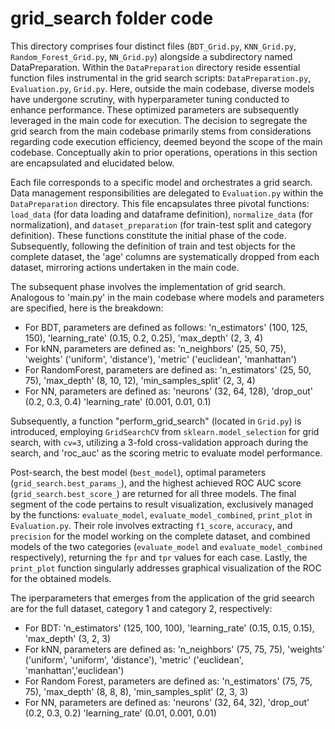 # grid_search folder code
This directory comprises four distinct files (`BDT_Grid.py`, `KNN_Grid.py`, `Random_Forest_Grid.py`, `NN_Grid.py`) alongside a subdirectory named DataPreparation. Within the `DataPreparation` directory reside essential function files instrumental in the grid search scripts: `DataPreparation.py`, `Evaluation.py`, `Grid.py`. Here, outside the main codebase, diverse models have undergone scrutiny, with hyperparameter tuning conducted to enhance performance. These optimized parameters are subsequently leveraged in the main code for execution. The decision to segregate the grid search from the main codebase primarily stems from considerations regarding code execution efficiency, deemed beyond the scope of the main codebase. Conceptually akin to prior operations, operations in this section are encapsulated and elucidated below.

Each file corresponds to a specific model and orchestrates a grid search. Data management responsibilities are delegated to `Evaluation.py` within the `DataPreparation` directory. This file encapsulates three pivotal functions: `load_data` (for data loading and dataframe definition), `normalize_data` (for normalization), and `dataset_preparation` (for train-test split and category definition). These functions constitute the initial phase of the code. Subsequently, following the definition of train and test objects for the complete dataset, the 'age' columns are systematically dropped from each dataset, mirroring actions undertaken in the main code.

The subsequent phase involves the implementation of grid search. Analogous to 'main.py' in the main codebase where models and parameters are specified, here is the breakdown:

- For BDT, parameters are defined as follows: 'n_estimators' (100, 125, 150), 'learning_rate' (0.15, 0.2, 0.25), 'max_depth' (2, 3, 4)
- For kNN, parameters are defined as: 'n_neighbors' (25, 50, 75), 'weights' ('uniform', 'distance'), 'metric' ('euclidean', 'manhattan')
- For RandomForest, parameters are defined as: 'n_estimators' (25, 50, 75), 'max_depth' (8, 10, 12), 'min_samples_split' (2, 3, 4)
- For NN, parameters are defined as: 'neurons' (32, 64, 128), 'drop_out' (0.2, 0.3, 0.4) 'learning_rate' (0.001, 0.01, 0.1)

Subsequently, a function "perform_grid_search" (located in `Grid.py`) is introduced, employing `GridSearchCV` from `sklearn.model_selection` for grid search, with `cv=3`, utilizing a 3-fold cross-validation approach during the search, and 'roc_auc' as the scoring metric to evaluate model performance.

Post-search, the best model (`best_model`), optimal parameters (`grid_search.best_params_`), and the highest achieved ROC AUC score (`grid_search.best_score_`) are returned for all three models. The final segment of the code pertains to result visualization, exclusively managed by the functions: `evaluate_model`, `evaluate_model_combined`, `print_plot` in `Evaluation.py`. Their role involves extracting `f1_score`, `accuracy`, and `precision` for the model working on the complete dataset, and combined models of the two categories (`evaluate_model` and `evaluate_model_combined` respectively), returning the `fpr` and `tpr` values for each case. Lastly, the `print_plot` function singularly addresses graphical visualization of the ROC for the obtained models.

The iperparameters that emerges from the application of the grid seearch are for the full dataset, category 1 and category 2, respectively:
- For BDT: 'n_estimators' (125, 100, 100), 'learning_rate' (0.15, 0.15, 0.15), 'max_depth' (3, 2, 3)
- For kNN, parameters are defined as: 'n_neighbors' (75, 75, 75), 'weights' ('uniform', 'uniform', 'distance'), 'metric' ('euclidean', 'manhattan','euclidean')
- For Random Forest, parameters are defined as: 'n_estimators' (75, 75, 75), 'max_depth' (8, 8, 8), 'min_samples_split' (2, 3, 3)
- For NN, parameters are defined as: 'neurons' (32, 64, 32), 'drop_out' (0.2, 0.3, 0.2) 'learning_rate' (0.01, 0.001, 0.01)



